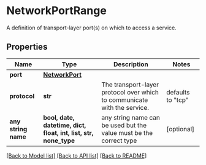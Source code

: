 # NetworkPortRange

A definition of transport-layer port(s) on which to access a service.

## Properties
Name | Type | Description | Notes
------------ | ------------- | ------------- | -------------
**port** | [**NetworkPort**](NetworkPort.md) |  | 
**protocol** | **str** | The transport-layer protocol over which to communicate with the service.  | defaults to "tcp"
**any string name** | **bool, date, datetime, dict, float, int, list, str, none_type** | any string name can be used but the value must be the correct type | [optional]

[[Back to Model list]](../README.md#documentation-for-models) [[Back to API list]](../README.md#documentation-for-api-endpoints) [[Back to README]](../README.md)


